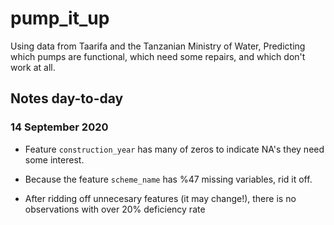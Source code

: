 # pump_it_up
 Using data from Taarifa and the Tanzanian Ministry of Water, Predicting which pumps are functional, which need some repairs, and which don't work at all.
 
 ## Notes day-to-day
 
 ### 14 September 2020
 
 -   Feature `construction_year` has many of zeros to indicate NA's they need some interest.
 
 -   Because the feature `scheme_name` has %47 missing variables, rid it off.
 
 -   After ridding off unnecesary features (it may change!), there is no observations with over 20% deficiency rate
